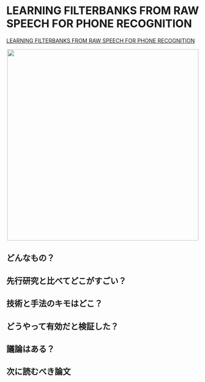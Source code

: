 # LEARNING FILTERBANKS FROM RAW SPEECH FOR PHONE RECOGNITION
[LEARNING FILTERBANKS FROM RAW SPEECH FOR PHONE RECOGNITION](https://arxiv.org/pdf/1711.01161.pdf)

 <div align="center"><img src = "https://user-images.githubusercontent.com/37444351/45432995-2b4d0000-b6e6-11e8-8f72-361db59ad83f.png" width=500></div>
 
## どんなもの？


## 先行研究と比べてどこがすごい？


## 技術と手法のキモはどこ？


## どうやって有効だと検証した？


## 議論はある？


## 次に読むべき論文



